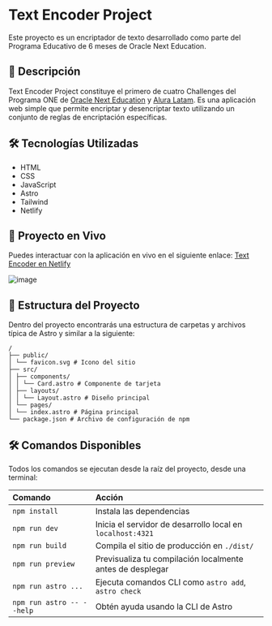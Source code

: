 # Text Encoder Project

Este proyecto es un encriptador de texto desarrollado como parte del Programa Educativo de 6 meses de Oracle Next Education.

## 🔧 Descripción

Text Encoder Project constituye el primero de cuatro Challenges del Programa ONE de [Oracle Next Education](https://www.oracle.com/co/education/oracle-next-education/) y [Alura Latam](https://www.aluracursos.com/). Es una aplicación web simple que permite encriptar y desencriptar texto utilizando un conjunto de reglas de encriptación específicas.

## 🛠️ Tecnologías Utilizadas

- HTML
- CSS
- JavaScript
- Astro
- Tailwind
- Netlify

## 🚀 Proyecto en Vivo

Puedes interactuar con la aplicación en vivo en el siguiente enlace: [Text Encoder en Netlify](https://textencoder.netlify.app)

![image](https://github.com/user-attachments/assets/fc5a5d5b-2fc9-4aee-bb21-2b518b0dc875)


## 📂 Estructura del Proyecto

Dentro del proyecto encontrarás una estructura de carpetas y archivos típica de Astro y similar a la siguiente:

```text
/
├── public/
│ └── favicon.svg # Icono del sitio
├── src/
│ ├── components/
│ │ └── Card.astro # Componente de tarjeta
│ ├── layouts/
│ │ └── Layout.astro # Diseño principal
│ └── pages/
│ └── index.astro # Página principal
└── package.json # Archivo de configuración de npm
```

## 🛠️ Comandos Disponibles

Todos los comandos se ejecutan desde la raíz del proyecto, desde una terminal:

| Comando                   | Acción                                           |
| :------------------------ | :----------------------------------------------- |
| `npm install`             | Instala las dependencias                         |
| `npm run dev`             | Inicia el servidor de desarrollo local en `localhost:4321` |
| `npm run build`           | Compila el sitio de producción en `./dist/`      |
| `npm run preview`         | Previsualiza tu compilación localmente antes de desplegar |
| `npm run astro ...`       | Ejecuta comandos CLI como `astro add`, `astro check` |
| `npm run astro -- --help` | Obtén ayuda usando la CLI de Astro               |
